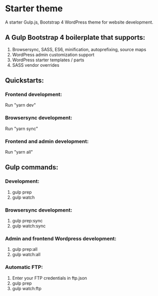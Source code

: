 # Starter theme

A starter Gulp.js, Bootstrap 4 WordPress theme for website development.
 
 
## A Gulp Bootstrap 4 boilerplate that supports:

1. Browsersync, SASS, ES6, minification, autoprefixing, source maps
2. WordPress admin customization support
3. WordPress starter templates / parts
4. SASS vendor overrides
 
 
## Quickstarts:

### Frontend development:

Run "yarn dev"

### Browsersync development:

Run "yarn sync"

### Frontend and admin development:

Run "yarn all"
 
 
## Gulp commands:

### Development:

1. gulp prep
2. gulp watch

### Browsersync development:

1. gulp prep:sync
2. gulp watch:sync

### Admin and frontend Wordpress development:

1. gulp prep:all
2. gulp watch:all

### Automatic FTP:

1. Enter your FTP credentials in ftp.json
2. gulp prep
3. gulp watch:ftp